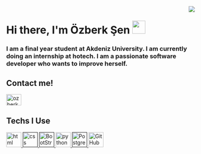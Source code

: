 <img src="https://media.giphy.com/media/10zxDv7Hv5RF9C/giphy.gif" align="right">

<h1 align="left">Hi there, I'm Özberk Şen <img src = "https://raw.githubusercontent.com/MartinHeinz/MartinHeinz/master/wave.gif" width = 35px> </h1>
<h3 align="left">I am a final year student at Akdeniz University. I am currently doing an internship at hotech. I am a passionate software developer who wants to improve herself.
</h3>

<div size='25px'> 
<p align='left'>
<h2 align='left'> Contact me! </h2>
<a href="https://www.linkedin.com/in/özberk-şen-95442b227/" target="blank"><img align="center" src="https://raw.githubusercontent.com/rahuldkjain/github-profile-readme-generator/master/src/images/icons/Social/linked-in-alt.svg" alt="ozberksenn" height="30" width="40" /></a></a>
</p>
</div>

<div size='25px'>
<p align='left'>
<h2 align='left''> Techs I Use  </h2>
<p align="left"> <a href="https://www.w3.org/html/" target="_blank"> 
                  <img src="https://unpkg.com/simple-icons@v6/icons/html5.svg" alt="html" width="40" height="40"/> </a><a href="" target="_blank"> 
                  <img src="https://unpkg.com/simple-icons@v6/icons/css3.svg" alt="css" width="40" height="40"/> </a><a href="" target="_blank"> 
                  <img src="https://unpkg.com/simple-icons@v6/icons/bootstrap.svg" alt="BootStrap" width="40" height="40"/> </a><a href="https://getbootstrap.com" target="_blank">
                  <img src="https://unpkg.com/simple-icons@v6/icons/python.svg" alt="python" width="40" height="40"/> </a><a href="" target="_blank"> 
                  <img src="https://unpkg.com/simple-icons@v6/icons/postgresql.svg" alt="PostgreSQL" width="40" height="40"/> </a><a href="https://www.postgresql.org/about/policies/trademarks/" target="_blank">             
                  <img src="https://unpkg.com/simple-icons@v6/icons/github.svg" alt="GitHub" width="40" height="40"/> </a><a href="" target="_blank"> 
                 
                 
                 
                 
                
                 
</p>
</div>
<!--
**Ozberksenn/Ozberksenn** is a ✨ _special_ ✨ repository because its `README.md` (this file) appears on your GitHub profile.

Here are some ideas to get you started:

 🔭 I’m currently working on ...
 🌱 I’m currently learning ...
 👯 I’m looking to collaborate on ...
 🤔 I’m looking for help with ...
 💬 Ask me about ...
 📫 How to reach me: ...
 😄 Pronouns: ...
 ⚡ Fun fact: ...
-->

